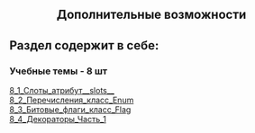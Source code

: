 <h2 style="text-align:center">Дополнительные возможности</h2>

## Раздел содержит в себе:

###  Учебные темы - 8 шт


<div>
<a href="https://github.com/kolesnikovvitaliy/pokolenie_python_oop/tree/main/8_Дополнительные_возможности/8_1_Слоты_атрибут__slots__">8_1_Слоты_атрибут__slots__</a>  &nbsp; 
</div>
<div>
<a href="https://github.com/kolesnikovvitaliy/pokolenie_python_oop/tree/main/8_Дополнительные_возможности/8_2_Перечисления_класс_Enum">8_2_Перечисления_класс_Enum</a>  &nbsp; 
</div>
<div>
<a href="https://github.com/kolesnikovvitaliy/pokolenie_python_oop/tree/main/8_Дополнительные_возможности/8_3_Битовые_флаги_класс_Flag">8_3_Битовые_флаги_класс_Flag</a>  &nbsp; 
</div>
<div>
<a href="https://github.com/kolesnikovvitaliy/pokolenie_python_oop/tree/main/8_Дополнительные_возможности/8_4_Декораторы_Часть_1">8_4_Декораторы_Часть_1</a>  &nbsp; 
</div>
